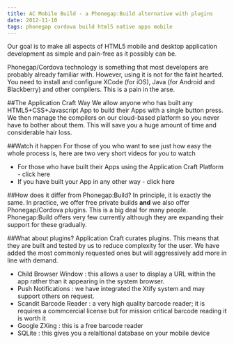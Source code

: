 ```yaml
---
title: AC Mobile Build - a Phonegap:Build alternative with plugins
date: 2012-11-10
tags: phonegap cordova build html5 native apps mobile
---
```


Our goal is to make all aspects of HTML5 mobile and desktop application development as simple and pain-free as it possibly can be.

Phonegap/Cordova technology is something that most developers are probably already familiar with. However, using it is not for the faint hearted. You need to install and configure XCode (for iOS), Java (for Android and Blackberry) and other compilers. This is a pain in the arse.

##The Application Craft Way
We allow anyone who has built any HTML5+CSS+Javascript App to build their Apps with a single button press. We then manage the compilers on our cloud-based platform so you never have to bother about them. This will save you a huge amount of time and considerable hair loss.

##Watch it happen
For those of you who want to see just how easy the whole process is, here are two very short videos for you to watch

 - For those who have built their Apps using the Application Craft Platform - click here
 - If you have built your App in any other way - click here

##How does it differ from Phonegap:Build?
In principle, it is exactly the same. In practice, we offer free private builds **and** we also offer Phonegap/Cordova plugins. This is a big deal for many people. Phonegap:Build offers very few currently although they are expanding their support for these gradually.

##What about plugins?
Application Craft curates plugins. This means that they are built and tested by us to reduce complexity for the user. We have added the most commonly requested ones but will aggressively add more in line with demand.

  - Child Browser Window : this allows a user to display a URL within the app rather than it appearing in the system browser.
  - Push Notifications : we have integrated the Xtify system and may support others on request.
  - Scandit Barcode Reader : a very high quality barcode reader; it is requires a commcercial license but for mission critical barcode reading it is worth it
  - Google ZXing : this is a free barcode reader
  - SQLite : this gives you a relaltional database on your mobile device




